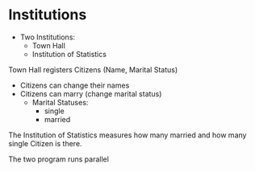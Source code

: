 # Institutions

- Two Institutions:
  - Town Hall
  - Institution of Statistics

Town Hall registers Citizens (Name, Marital Status)

- Citizens can change their names
- Citizens can marry (change marital status)
  - Marital Statuses:
    - single
    - married

The Institution of Statistics measures how many married and how many single 
Citizen is there.

The two program runs parallel
